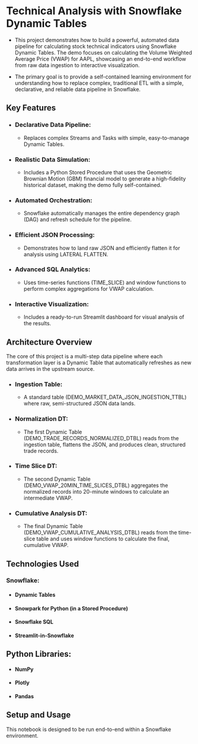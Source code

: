 # Technical Analysis with Snowflake Dynamic Tables
- This project demonstrates how to build a powerful, automated data pipeline for calculating stock technical indicators using Snowflake Dynamic Tables. The demo focuses on calculating the Volume Weighted Average Price (VWAP) for AAPL, showcasing an end-to-end workflow from raw data ingestion to interactive visualization.

- The primary goal is to provide a self-contained learning environment for understanding how to replace complex, traditional ETL with a simple, declarative, and reliable data pipeline in Snowflake.

## Key Features
- ### Declarative Data Pipeline:
  - Replaces complex Streams and Tasks with simple, easy-to-manage Dynamic Tables.

- ### Realistic Data Simulation:
  - Includes a Python Stored Procedure that uses the Geometric Brownian Motion (GBM) financial model to generate a high-fidelity historical dataset, making the demo fully self-contained.

- ### Automated Orchestration:
  - Snowflake automatically manages the entire dependency graph (DAG) and refresh schedule for the pipeline.

- ### Efficient JSON Processing:
  - Demonstrates how to land raw JSON and efficiently flatten it for analysis using LATERAL FLATTEN.

- ### Advanced SQL Analytics:
  - Uses time-series functions (TIME_SLICE) and window functions to perform complex aggregations for VWAP calculation.

- ### Interactive Visualization:
  - Includes a ready-to-run Streamlit dashboard for visual analysis of the results.

## Architecture Overview
The core of this project is a multi-step data pipeline where each transformation layer is a Dynamic Table that automatically refreshes as new data arrives in the upstream source.

- ### Ingestion Table:
  - A standard table (DEMO_MARKET_DATA_JSON_INGESTION_TTBL) where raw, semi-structured JSON data lands.

- ### Normalization DT:
  - The first Dynamic Table (DEMO_TRADE_RECORDS_NORMALIZED_DTBL) reads from the ingestion table, flattens the JSON, and produces clean, structured trade records.

- ### Time Slice DT:
  - The second Dynamic Table (DEMO_VWAP_20MIN_TIME_SLICES_DTBL) aggregates the normalized records into 20-minute windows to calculate an intermediate VWAP.

- ### Cumulative Analysis DT:
  - The final Dynamic Table (DEMO_VWAP_CUMULATIVE_ANALYSIS_DTBL) reads from the time-slice table and uses window functions to calculate the final, cumulative VWAP.

## Technologies Used
### Snowflake:

- #### Dynamic Tables

- #### Snowpark for Python (in a Stored Procedure)

- #### Snowflake SQL

- #### Streamlit-in-Snowflake

## Python Libraries:

- #### NumPy

- #### Plotly

- #### Pandas

## Setup and Usage
This notebook is designed to be run end-to-end within a Snowflake environment.
